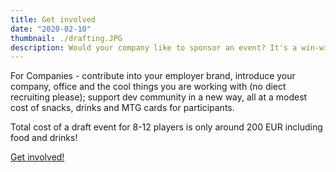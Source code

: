 ```yaml
---
title: Get involved
date: "2020-02-10"
thumbnail: ./drafting.JPG
description: Would your company like to sponsor an event? It's a win-win!
---
```


For Companies - contribute into your employer brand, introduce your company, office and the cool things you are working with (no diect recruiting please); support dev community in a new way, all at a modest cost of snacks, drinks and MTG cards for participants.

Total cost of a draft event for 8-12 players is only around 200 EUR including food and drinks!

[Get involved!](../about)

